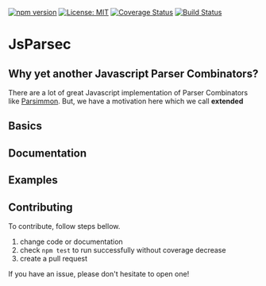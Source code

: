 [![npm version](https://badge.fury.io/js/jsparsec.svg)](https://badge.fury.io/js/jsparsec)
[![License: MIT](https://img.shields.io/badge/License-MIT-yellow.svg)](https://opensource.org/licenses/MIT)
[![Coverage Status](https://coveralls.io/repos/github/pandora2000/jsparsec/badge.svg?branch=master)](https://coveralls.io/github/pandora2000/jsparsec?branch=master)
[![Build Status](https://travis-ci.org/pandora2000/jsparsec.svg?branch=master)](https://travis-ci.org/pandora2000/jsparsec)

# JsParsec

## Why yet another Javascript Parser Combinators?

There are a lot of great Javascript implementation of Parser Combinators like [Parsimmon](https://github.com/jneen/parsimmon). But, we have a motivation here which we call **extended**

## Basics

## Documentation

## Examples

## Contributing

To contribute, follow steps bellow.

1. change code or documentation
1. check `npm test` to run successfully without coverage decrease
1. create a pull request

If you have an issue, please don't hesitate to open one!
